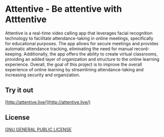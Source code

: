 # Attentive - Be attentive with Atttentive

Attentive is a real-time video calling app that leverages facial recognition technology to facilitate attendance-taking in online meetings, specifically for educational purposes. The app allows for secure meetings and provides automatic attendance tracking, eliminating the need for manual record-keeping. Additionally, the app offers the ability to create virtual classrooms, providing an added layer of organization and structure to the online learning experience. Overall, the goal of this project is to improve the overall experience of online learning by streamlining attendance-taking and increasing security and organization.

## Try it out
[http://attentive.live/](http://attentive.live/)

## License

[GNU GENERAL PUBLIC LICENSE](https://github.com/ShivanshShalabh/attentive-public/blob/17453eda72bc1b5e10e864d5335b51083a41c61e/LICENSE)

